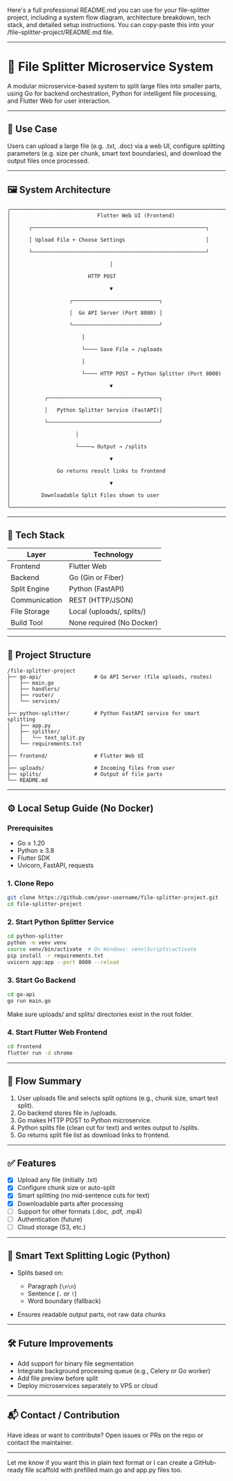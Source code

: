 Here's a full professional README.md you can use for your file-splitter project, including a system flow diagram, architecture breakdown, tech stack, and detailed setup instructions. You can copy-paste this into your /file-splitter-project/README.md file.

---

# 🧩 File Splitter Microservice System

A modular microservice-based system to split large files into smaller parts, using Go for backend orchestration, Python for intelligent file processing, and Flutter Web for user interaction.

---

## 🔧 Use Case

Users can upload a large file (e.g. .txt, .doc) via a web UI, configure splitting parameters (e.g. size per chunk, smart text boundaries), and download the output files once processed.

---

## 🖼 System Architecture

```
╭────────────────────────────────────────────────────────────────────────╮
│                            Flutter Web UI (Frontend)                  │
│      ┌────────────────────────────────────────────────────────┐       │
│      │ Upload File + Choose Settings                          │       │
│      └────────────────────────────────────────────────────────┘       │
│                                │                                       │
│                         HTTP POST                                     │
│                                ▼                                       │
│                   ┌────────────────────────────┐                      │
│                   │  Go API Server (Port 8080) │                      │
│                   └────────────────────────────┘                      │
│                       │                                              │
│                       └──── Save File → /uploads                     │
│                       │                                              │
│                       └──── HTTP POST → Python Splitter (Port 8000) │
│                                ▼                                       │
│           ┌────────────────────────────────────┐                      │
│           │   Python Splitter Service (FastAPI)│                      │
│           └────────────────────────────────────┘                      │
│                     │                                                │
│                     └────→ Output → /splits                          │
│                                ▼                                       │
│               Go returns result links to frontend                    │
│                                ▼                                       │
│          Downloadable Split Files shown to user                      │
╰────────────────────────────────────────────────────────────────────────╯
```

---

## 🧰 Tech Stack

| Layer         | Technology                |
| ------------- | ------------------------- |
| Frontend      | Flutter Web               |
| Backend       | Go (Gin or Fiber)         |
| Split Engine  | Python (FastAPI)          |
| Communication | REST (HTTP/JSON)          |
| File Storage  | Local (uploads/, splits/) |
| Build Tool    | None required (No Docker) |

---

## 📁 Project Structure

```
/file-splitter-project
├── go-api/                 # Go API Server (file uploads, routes)
│   ├── main.go
│   ├── handlers/
│   ├── router/
│   └── services/
│
├── python-splitter/        # Python FastAPI service for smart splitting
│   ├── app.py
│   ├── splitter/
│   │   └── text_split.py
│   └── requirements.txt
│
├── frontend/               # Flutter Web UI
│
├── uploads/                # Incoming files from user
├── splits/                 # Output of file parts
└── README.md
```

---

## ⚙️ Local Setup Guide (No Docker)

### Prerequisites

* Go ≥ 1.20
* Python ≥ 3.8
* Flutter SDK
* Uvicorn, FastAPI, requests

### 1. Clone Repo

```bash
git clone https://github.com/your-username/file-splitter-project.git
cd file-splitter-project
```

### 2. Start Python Splitter Service

```bash
cd python-splitter
python -m venv venv
source venv/bin/activate  # On Windows: venv\Scripts\activate
pip install -r requirements.txt
uvicorn app:app --port 8000 --reload
```

### 3. Start Go Backend

```bash
cd go-api
go run main.go
```

Make sure uploads/ and splits/ directories exist in the root folder.

### 4. Start Flutter Web Frontend

```bash
cd frontend
flutter run -d chrome
```

---

## 🔄 Flow Summary

1. User uploads file and selects split options (e.g., chunk size, smart text split).
2. Go backend stores file in /uploads.
3. Go makes HTTP POST to Python microservice.
4. Python splits file (clean cut for text) and writes output to /splits.
5. Go returns split file list as download links to frontend.

---

## ✅ Features

* [x] Upload any file (initially .txt)
* [x] Configure chunk size or auto-split
* [x] Smart splitting (no mid-sentence cuts for text)
* [x] Downloadable parts after processing
* [ ] Support for other formats (.doc, .pdf, .mp4)
* [ ] Authentication (future)
* [ ] Cloud storage (S3, etc.)

---

## 🌟 Smart Text Splitting Logic (Python)

* Splits based on:

  * Paragraph (`\n\n`)
  * Sentence (`.` or `!`)
  * Word boundary (fallback)
* Ensures readable output parts, not raw data chunks

---

## 🛠 Future Improvements

* Add support for binary file segmentation
* Integrate background processing queue (e.g., Celery or Go worker)
* Add file preview before split
* Deploy microservices separately to VPS or cloud

---

## 📬 Contact / Contribution

Have ideas or want to contribute? Open issues or PRs on the repo or contact the maintainer.

---

Let me know if you want this in plain text format or I can create a GitHub-ready file scaffold with prefilled main.go and app.py files too.
